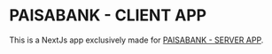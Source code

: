 # PAISABANK - CLIENT APP

This is a NextJs app exclusively made for [PAISABANK - SERVER APP](https://github.com/AndresSalomon1990/paisabank-server).
